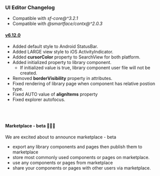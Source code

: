 ### UI Editor Changelog

- Compatible with *sf-core@^3.2.1*
- Compatible with *@smartface/contx@^2.0.3*

#### <a href="https://developer.smartface.io/blog/release-notes-6101" target="_blank" >v6.12.0</a>

- Added default style to Android StatusBar. 
- Added LARGE view style to iOS ActivityIndicator.
- Added **cursorColor** property to SearchView for both platform.
- Added initialized property to library component.
    - If initialized value is true, library component user file will not be created.   
- Removed **borderVisibility** property in attributes.
- Fixed rendering of library page when component has relative postion type.
- Fixed AUTO value of **alignItems** property
- Fixed explorer autofocus.
<br/>
<br/>

#### Marketplace - beta  🎉🎉🎉

We are excited about to announce marketplace - beta 

- export any library components and pages then publish them to marketplace
- store most commonly used components or pages on marketplace.
- use any components or pages from marketplace
- share your components or pages with other users via marketplace.
